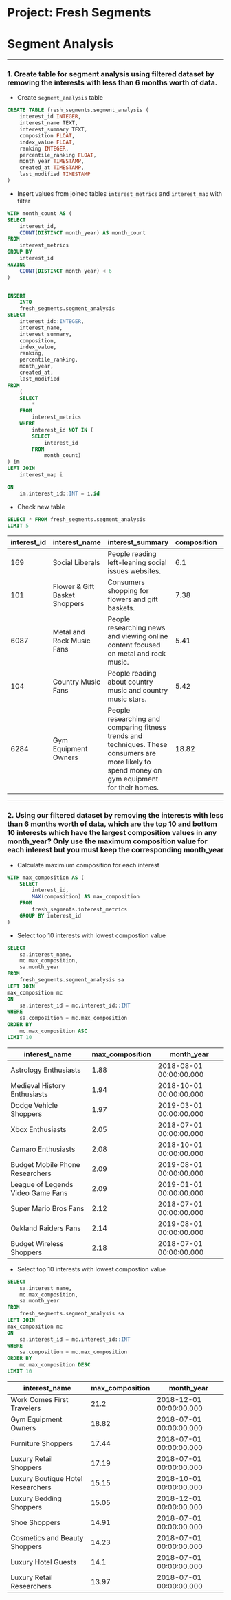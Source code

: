 # Project: Fresh Segments

# Segment Analysis


--- 

### 1. Create table for segment analysis using filtered dataset by removing the interests with less than 6 months worth of data.

- Create `segment_analysis` table

````sql
CREATE TABLE fresh_segments.segment_analysis (
	interest_id INTEGER, 
	interest_name TEXT, 
	interest_summary TEXT, 
	composition FLOAT, 
	index_value FLOAT, 
	ranking INTEGER, 
	percentile_ranking FLOAT,
	month_year TIMESTAMP,
	created_at TIMESTAMP, 
	last_modified TIMESTAMP
)
````

- Insert values from joined tables `interest_metrics` and `interest_map` with filter

````sql
WITH month_count AS (
SELECT
	interest_id,
	COUNT(DISTINCT month_year) AS month_count
FROM
	interest_metrics
GROUP BY
	interest_id
HAVING
	COUNT(DISTINCT month_year) < 6
)


INSERT
	INTO
	fresh_segments.segment_analysis
SELECT 
	interest_id::INTEGER, 
	interest_name, 
	interest_summary, 
	composition, 
	index_value, 
	ranking, 
	percentile_ranking,
	month_year,
	created_at, 
	last_modified
FROM
	(
	SELECT
		*
	FROM
		interest_metrics
	WHERE
		interest_id NOT IN (
		SELECT
			interest_id
		FROM
			month_count)
) im
LEFT JOIN 
	interest_map i

ON 
	im.interest_id::INT = i.id
````

- Check new table

````sql
SELECT * FROM fresh_segments.segment_analysis
LIMIT 5
````

|interest_id|interest_name|interest_summary|composition|index_value|ranking|percentile_ranking|month_year|created_at|last_modified|
|-----------|-------------|----------------|-----------|-----------|-------|------------------|----------|----------|-------------|
|169|Social Liberals|People reading left-leaning social issues websites.|6.1|2.72|130|82.17|2018-07-01 00:00:00.000|2016-05-26 14:57:59.000|2018-05-23 11:30:13.000|
|101|Flower & Gift Basket Shoppers|Consumers shopping for flowers and gift baskets.|7.38|2.72|130|82.17|2018-07-01 00:00:00.000|2016-05-26 14:57:59.000|2018-05-23 11:30:12.000|
|6087|Metal and Rock Music Fans|People researching news and viewing online content focused on metal and rock music.|5.41|2.71|132|81.89|2018-07-01 00:00:00.000|2017-03-27 16:59:29.000|2017-12-27 12:31:08.000|
|104|Country Music Fans|People reading about country music and country music stars.|5.42|2.71|132|81.89|2018-07-01 00:00:00.000|2016-05-26 14:57:59.000|2018-05-23 11:30:12.000|
|6284|Gym Equipment Owners|People researching and comparing fitness trends and techniques. These consumers are more likely to spend money on gym equipment for their homes.|18.82|2.71|132|81.89|2018-07-01 00:00:00.000|2017-04-18 15:46:10.000|2017-12-27 12:31:08.000|

---

### 2. Using our filtered dataset by removing the interests with less than 6 months worth of data, which are the top 10 and bottom 10 interests which have the largest composition values in any month_year? Only use the maximum composition value for each interest but you must keep the corresponding month_year

- Calculate maximium composition for each interest

````sql 
WITH max_composition AS (
	SELECT 
		interest_id,
		MAX(composition) AS max_composition
	FROM
		fresh_segments.interest_metrics
	GROUP BY interest_id
)
````

- Select top 10 interests with lowest compostion value 

````sql 
SELECT 
	sa.interest_name,
	mc.max_composition,
	sa.month_year
FROM
	fresh_segments.segment_analysis sa
LEFT JOIN
max_composition mc
ON
	sa.interest_id = mc.interest_id::INT
WHERE
	sa.composition = mc.max_composition
ORDER BY
	mc.max_composition ASC
LIMIT 10
````

|interest_name|max_composition|month_year|
|-------------|---------------|----------|
|Astrology Enthusiasts|1.88|2018-08-01 00:00:00.000|
|Medieval History Enthusiasts|1.94|2018-10-01 00:00:00.000|
|Dodge Vehicle Shoppers|1.97|2019-03-01 00:00:00.000|
|Xbox Enthusiasts|2.05|2018-07-01 00:00:00.000|
|Camaro Enthusiasts|2.08|2018-10-01 00:00:00.000|
|Budget Mobile Phone Researchers|2.09|2019-08-01 00:00:00.000|
|League of Legends Video Game Fans|2.09|2019-01-01 00:00:00.000|
|Super Mario Bros Fans|2.12|2018-07-01 00:00:00.000|
|Oakland Raiders Fans|2.14|2019-08-01 00:00:00.000|
|Budget Wireless Shoppers|2.18|2018-07-01 00:00:00.000|



- Select top 10 interests with lowest compostion value 

````sql
SELECT 
	sa.interest_name,
	mc.max_composition,
	sa.month_year
FROM
	fresh_segments.segment_analysis sa
LEFT JOIN
max_composition mc
ON
	sa.interest_id = mc.interest_id::INT
WHERE
	sa.composition = mc.max_composition
ORDER BY
	mc.max_composition DESC
LIMIT 10
````

|interest_name|max_composition|month_year|
|-------------|---------------|----------|
|Work Comes First Travelers|21.2|2018-12-01 00:00:00.000|
|Gym Equipment Owners|18.82|2018-07-01 00:00:00.000|
|Furniture Shoppers|17.44|2018-07-01 00:00:00.000|
|Luxury Retail Shoppers|17.19|2018-07-01 00:00:00.000|
|Luxury Boutique Hotel Researchers|15.15|2018-10-01 00:00:00.000|
|Luxury Bedding Shoppers|15.05|2018-12-01 00:00:00.000|
|Shoe Shoppers|14.91|2018-07-01 00:00:00.000|
|Cosmetics and Beauty Shoppers|14.23|2018-07-01 00:00:00.000|
|Luxury Hotel Guests|14.1|2018-07-01 00:00:00.000|
|Luxury Retail Researchers|13.97|2018-07-01 00:00:00.000|







